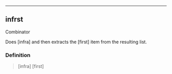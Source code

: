 ------------------------------------------------------------------------

## infrst

Combinator

Does [infra] and then extracts the [first] item from the resulting list.

### Definition

> [infra] [first]

